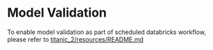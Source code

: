 # Model Validation
To enable model validation as part of scheduled databricks workflow, please refer to [titanic_2/resources/README.md](../resources/README.md)